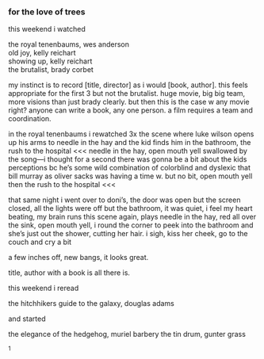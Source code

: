 ### for the love of trees

this weekend i watched

the royal tenenbaums, wes anderson  
old joy, kelly reichart  
showing up, kelly reichart  
the brutalist, brady corbet  

my instinct is to record [title, director] as i would [book, author]. this feels appropriate for the first 3 but not the brutalist. huge movie, big big team, more visions than just brady clearly. but then this is the case w any movie right? anyone can write a book, any one person. a film requires a team and coordination.

in the royal tenenbaums i rewatched 3x the scene where luke wilson opens up his arms to needle in the hay and the kid finds him in the bathroom, the rush to the hospital <<< needle in the hay, open mouth yell swallowed by the song—i thought for a second there was gonna be a bit about the kids perceptions bc he’s some wild combination of colorblind and dyslexic that bill murray as oliver sacks was having a time w. but no bit, open mouth yell then the rush to the hospital <<<

that same night i went over to doni’s, the door was open but the screen closed, all the lights were off but the bathroom, it was quiet, i feel my heart beating, my brain runs this scene again, plays needle in the hay, red all over the sink, open mouth yell, i round the corner to peek into the bathroom and she’s just out the shower, cutting her hair. i sigh, kiss her cheek, go to the couch and cry a bit

a few inches off, new bangs, it looks great.

title, author with a book is all there is.

this weekend i reread

the hitchhikers guide to the galaxy, douglas adams

and started

the elegance of the hedgehog, muriel barbery
the tin drum, gunter grass

<div id="footnote3"><sup>1 </sup><small></small></div>
